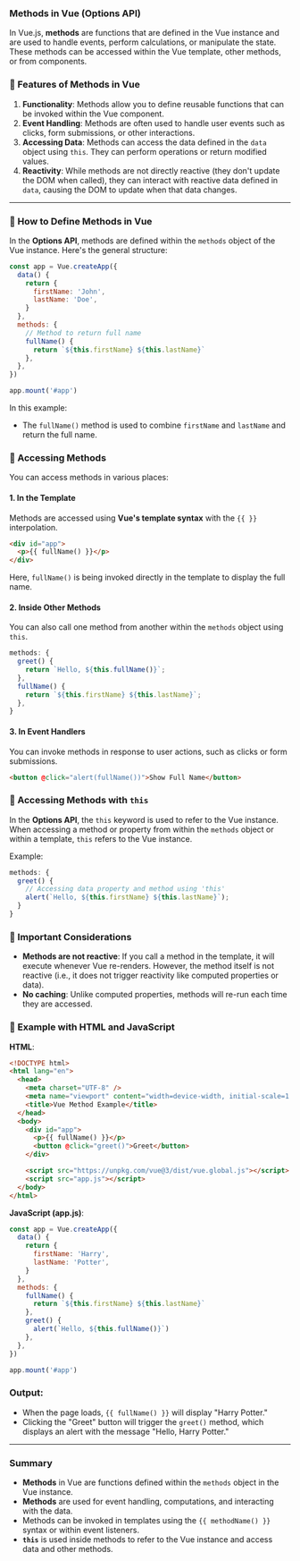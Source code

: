 ### **Methods in Vue (Options API)**

In Vue.js, **methods** are functions that are defined in the Vue instance and are used to handle events, perform calculations, or manipulate the state. These methods can be accessed within the Vue template, other methods, or from components.

### **📌 Features of Methods in Vue**

1. **Functionality**: Methods allow you to define reusable functions that can be invoked within the Vue component.
2. **Event Handling**: Methods are often used to handle user events such as clicks, form submissions, or other interactions.
3. **Accessing Data**: Methods can access the data defined in the `data` object using `this`. They can perform operations or return modified values.
4. **Reactivity**: While methods are not directly reactive (they don't update the DOM when called), they can interact with reactive data defined in `data`, causing the DOM to update when that data changes.

---

### **📌 How to Define Methods in Vue**

In the **Options API**, methods are defined within the `methods` object of the Vue instance. Here's the general structure:

```js
const app = Vue.createApp({
  data() {
    return {
      firstName: 'John',
      lastName: 'Doe',
    }
  },
  methods: {
    // Method to return full name
    fullName() {
      return `${this.firstName} ${this.lastName}`
    },
  },
})

app.mount('#app')
```

In this example:

- The `fullName()` method is used to combine `firstName` and `lastName` and return the full name.

### **📌 Accessing Methods**

You can access methods in various places:

#### **1. In the Template**

Methods are accessed using **Vue's template syntax** with the `{{ }}` interpolation.

```html
<div id="app">
  <p>{{ fullName() }}</p>
</div>
```

Here, `fullName()` is being invoked directly in the template to display the full name.

#### **2. Inside Other Methods**

You can also call one method from another within the `methods` object using `this`.

```js
methods: {
  greet() {
    return `Hello, ${this.fullName()}`;
  },
  fullName() {
    return `${this.firstName} ${this.lastName}`;
  },
}
```

#### **3. In Event Handlers**

You can invoke methods in response to user actions, such as clicks or form submissions.

```html
<button @click="alert(fullName())">Show Full Name</button>
```

### **📌 Accessing Methods with `this`**

In the **Options API**, the `this` keyword is used to refer to the Vue instance. When accessing a method or property from within the `methods` object or within a template, `this` refers to the Vue instance.

Example:

```js
methods: {
  greet() {
    // Accessing data property and method using 'this'
    alert(`Hello, ${this.firstName} ${this.lastName}`);
  }
}
```

### **📌 Important Considerations**

- **Methods are not reactive**: If you call a method in the template, it will execute whenever Vue re-renders. However, the method itself is not reactive (i.e., it does not trigger reactivity like computed properties or data).
- **No caching**: Unlike computed properties, methods will re-run each time they are accessed.

### **📌 Example with HTML and JavaScript**

**HTML**:

```html
<!DOCTYPE html>
<html lang="en">
  <head>
    <meta charset="UTF-8" />
    <meta name="viewport" content="width=device-width, initial-scale=1.0" />
    <title>Vue Method Example</title>
  </head>
  <body>
    <div id="app">
      <p>{{ fullName() }}</p>
      <button @click="greet()">Greet</button>
    </div>

    <script src="https://unpkg.com/vue@3/dist/vue.global.js"></script>
    <script src="app.js"></script>
  </body>
</html>
```

**JavaScript (app.js)**:

```js
const app = Vue.createApp({
  data() {
    return {
      firstName: 'Harry',
      lastName: 'Potter',
    }
  },
  methods: {
    fullName() {
      return `${this.firstName} ${this.lastName}`
    },
    greet() {
      alert(`Hello, ${this.fullName()}`)
    },
  },
})

app.mount('#app')
```

### **Output:**

- When the page loads, `{{ fullName() }}` will display "Harry Potter."
- Clicking the "Greet" button will trigger the `greet()` method, which displays an alert with the message "Hello, Harry Potter."

---

### **Summary**

- **Methods** in Vue are functions defined within the `methods` object in the Vue instance.
- **Methods** are used for event handling, computations, and interacting with the data.
- Methods can be invoked in templates using the `{{ methodName() }}` syntax or within event listeners.
- **`this`** is used inside methods to refer to the Vue instance and access data and other methods.
